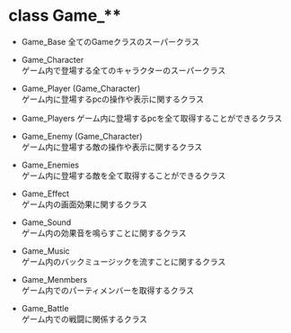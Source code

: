 # class Game_**
  - Game_Base
    全てのGameクラスのスーパークラス
  - Game_Character   
    ゲーム内で登場する全てのキャラクターのスーパークラス

  - Game_Player (Game_Character)   
    ゲーム内に登場するpcの操作や表示に関するクラス

  - Game_Players
    ゲーム内に登場するpcを全て取得することができるクラス

  - Game_Enemy (Game_Character)   
    ゲーム内に登場する敵の操作や表示に関するクラス

  - Game_Enemies   
    ゲーム内に登場する敵を全て取得することができるクラス

  - Game_Effect   
    ゲーム内の画面効果に関するクラス

  - Game_Sound   
    ゲーム内の効果音を鳴らすことに関するクラス

  - Game_Music   
    ゲーム内のバックミュージックを流すことに関するクラス

  - Game_Menmbers   
    ゲーム内でのパーティメンバーを取得するクラス

  - Game_Battle   
    ゲーム内での戦闘に関係するクラス

